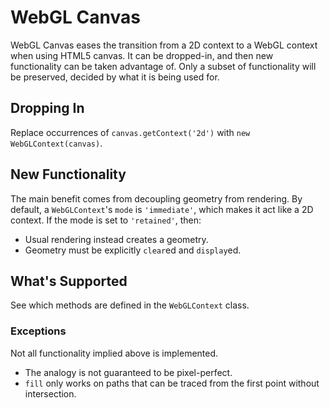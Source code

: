 # WebGL Canvas
WebGL Canvas eases the transition from a 2D context to a WebGL context when using HTML5 canvas. It can be dropped-in, and then new functionality can be taken advantage of. Only a subset of functionality will be preserved, decided by what it is being used for.

## Dropping In
Replace occurrences of `canvas.getContext('2d')` with `new WebGLContext(canvas)`.

## New Functionality
The main benefit comes from decoupling geometry from rendering. By default, a `WebGLContext`'s `mode` is `'immediate'`, which makes it act like a 2D context. If the mode is set to `'retained'`, then:

- Usual rendering instead creates a geometry.
- Geometry must be explicitly `clear`ed and `display`ed.

## What's Supported
See which methods are defined in the `WebGLContext` class.

### Exceptions
Not all functionality implied above is implemented.

- The analogy is not guaranteed to be pixel-perfect.
- `fill` only works on paths that can be traced from the first point without intersection.
